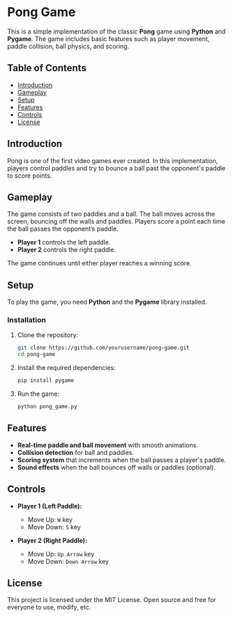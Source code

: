 # Pong Game

This is a simple implementation of the classic **Pong** game using **Python** and **Pygame**. The game includes basic features such as player movement, paddle collision, ball physics, and scoring.

## Table of Contents

- [Introduction](#introduction)
- [Gameplay](#gameplay)
- [Setup](#setup)
- [Features](#features)
- [Controls](#controls)
- [License](#license)

## Introduction

Pong is one of the first video games ever created. In this implementation, players control paddles and try to bounce a ball past the opponent's paddle to score points.

## Gameplay

The game consists of two paddles and a ball. The ball moves across the screen, bouncing off the walls and paddles. Players score a point each time the ball passes the opponent’s paddle.

- **Player 1** controls the left paddle.
- **Player 2** controls the right paddle.

The game continues until either player reaches a winning score.

## Setup

To play the game, you need **Python** and the **Pygame** library installed.

### Installation

1. Clone the repository:

    ```bash
    git clone https://github.com/yourusername/pong-game.git
    cd pong-game
    ```

2. Install the required dependencies:

    ```bash
    pip install pygame
    ```

3. Run the game:

    ```bash
    python pong_game.py
    ```

## Features

- **Real-time paddle and ball movement** with smooth animations.
- **Collision detection** for ball and paddles.
- **Scoring system** that increments when the ball passes a player's paddle.
- **Sound effects** when the ball bounces off walls or paddles (optional).

## Controls

- **Player 1 (Left Paddle):**
  - Move Up: `W` key
  - Move Down: `S` key

- **Player 2 (Right Paddle):**
  - Move Up: `Up Arrow` key
  - Move Down: `Down Arrow` key

## License

This project is licensed under the MIT License. Open source and free for everyone to use, modify, etc.